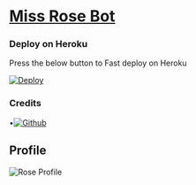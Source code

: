 # [Miss Rose Bot](https://t.me/MissRose_bot)

### Deploy on Heroku

Press the below button to Fast deploy on Heroku

[![Deploy](https://www.herokucdn.com/deploy/button.svg)](https://heroku.com/deploy?template=https://github.com/Doctorstra/Miss-india)

### Credits

•[![Github](https://GitHub.com/button.svg)](https://GitHub.com/Doctorstra)

## Profile

![Rose Profile](https://telegra.ph/file/718d48493d1fb11197d8b.jpg)
